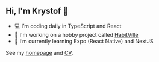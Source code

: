 ## Hi, I'm Krystof 👋

- 💻 I’m coding daily in TypeScript and React
- 🏡 I'm working on a hobby project called [HabitVille](https://github.com/krystofspiller/habitville)
- 🌱 I’m currently learning Expo (React Native) and NextJS

See my [homepage](https://krystofs.com) and [CV](https://krystofspiller.github.io/cv/cv.pdf).
